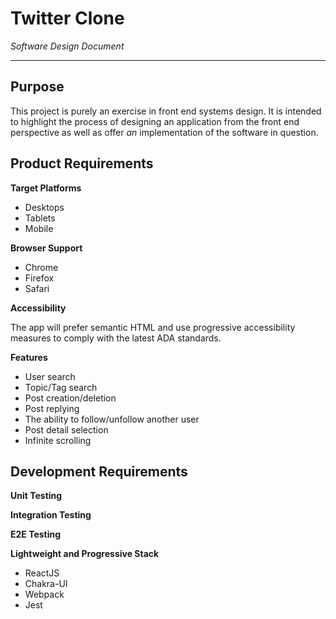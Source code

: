 # Twitter Clone

*Software Design Document*

------

## Purpose

This project is purely an exercise in front end systems design. It is intended to highlight the process of designing an application from the front end perspective as well as offer *an* implementation of the software in question.

## Product Requirements

**Target Platforms**

- Desktops
- Tablets
- Mobile

**Browser Support**

- Chrome
- Firefox
- Safari

**Accessibility**

The app will prefer semantic HTML and use progressive accessibility measures to comply with the latest ADA standards.

**Features**

- User search
- Topic/Tag search
- Post creation/deletion
- Post replying
- The ability to follow/unfollow another user
- Post detail selection
- Infinite scrolling

## Development Requirements

**Unit Testing**

**Integration Testing**

**E2E Testing**

**Lightweight and Progressive Stack**

- ReactJS
- Chakra-UI
- Webpack
- Jest

